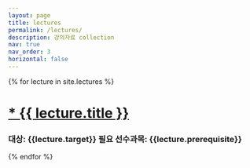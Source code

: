 ```yaml
---
layout: page
title: lectures
permalink: /lectures/
description: 강의자료 collection
nav: true
nav_order: 3
horizontal: false
---
```



{% for lecture in site.lectures %}
  <h1>
	<a href="{{ lecture.url }}">
	  * {{ lecture.title }}
	</a>
	<h3>
		대상: {{lecture.target}}
		필요 선수과목: {{lecture.prerequisite}}
	</h3>
  </h1>
{% endfor %}
